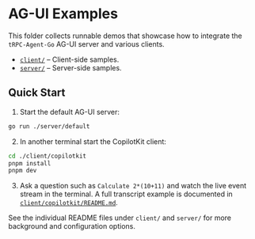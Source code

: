 # AG-UI Examples

This folder collects runnable demos that showcase how to integrate the `tRPC-Agent-Go` AG-UI server and various clients.

- [`client/`](client/) – Client-side samples.
- [`server/`](server/) – Server-side samples.

## Quick Start

1. Start the default AG-UI server:

```bash
go run ./server/default
```

2. In another terminal start the CopilotKit client:

```bash
cd ./client/copilotkit
pnpm install
pnpm dev
```

3. Ask a question such as `Calculate 2*(10+11)` and watch the live event stream in the terminal. A full transcript example is documented in [`client/copilotkit/README.md`](client/copilotkit/README.md).

See the individual README files under `client/` and `server/` for more background and configuration options.
